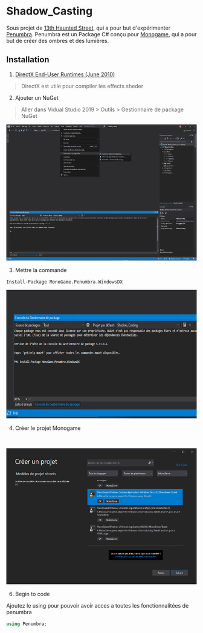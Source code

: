 # Shadow_Casting
Sous projet de [13th Haunted Street](https://github.com/AlecInfo/13th_Haunted_Street), qui a pour but d'expérimenter [Penumbra](https://github.com/discosultan/penumbra). Penumbra 
est un Package C# conçu pour [Monogame](https://www.monogame.net/), qui a pour but de créer des ombres et des lumières.


## Installation

1. [DirectX End-User Runtimes (June 2010)](https://www.microsoft.com/en-us/download/details.aspx?id=8109)
> DirectX est utile pour compiler les effects sheder

2. Ajouter un NuGet
> Aller dans Vidual Studio 2019 > Outils > Gestionnaire de package NuGet
> <br>
<p align="center">
  <img src="https://github.com/AlecInfo/Shadow_Casting/blob/master/Documentation/InstallNuGet.png" alt="NuGet" Height="360">
</p>

3. Mettre la commande

```shell
Install-Package MonoGame.Penumbra.WindowsDX
```
<p align="center">
  <img src="https://github.com/AlecInfo/Shadow_Casting/blob/master/Documentation/InstallPackage.png" alt="Install Package" Height="340">
</p>

4. Créer le projet Monogame

<br>
<p align="center">
  <img src="https://github.com/AlecInfo/Shadow_Casting/blob/master/Documentation/CreateProjectMonogame.png" alt="Create monogame project" Height="360">
</p>

6. Begin to code

Ajoutez le using pour pouvoir avoir acces a toutes les fonctionnalitées de penumbra
```c#
using Penumbra;
``` 


